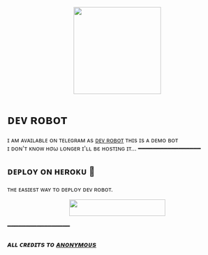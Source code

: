 
<p align="center">
<p align="center"><a href="https://t.me/Dev_Arora_0981"><img src="https://telegra.ph/file/178d8dd843c089cd8cdb4.gif" width="200"></a></p>

# ᴅᴇᴠ ʀᴏʙᴏᴛ
ɪ ᴀᴍ ᴀᴠᴀɪʟᴀʙʟᴇ ᴏɴ ᴛᴇʟᴇɢʀᴀᴍ ᴀs [ᴅᴇᴠ ʀᴏʙᴏᴛ​](https://t.me/Dev_managerBot) ᴛʜɪs ɪs ᴀ ᴅᴇᴍᴏ ʙᴏᴛ <br> ɪ ᴅᴏɴ'ᴛ ᴋɴᴏᴡ нσω ʟᴏɴɢᴇʀ ɪ'ʟʟ вε ʜᴏsᴛɪɴɢ ɪᴛ​...
━━━━━━━━━━━━━━━━━
## ᴅᴇᴘʟᴏʏ ᴏɴ ʜᴇʀᴏᴋᴜ​ 🚀
ᴛʜᴇ ᴇᴀsɪᴇsᴛ ᴡᴀʏ ᴛᴏ ᴅᴇᴘʟᴏʏ ᴅᴇᴠ ʀᴏʙᴏᴛ​.
<p align="center"><a href="https://heroku.com/deploy?template=https://github.com/Devarora0987/Idkbot"> <img src="https://img.shields.io/badge/Deploy%20To%20Heroku-black?style=for-the-badge&logo=heroku" width="220" height="38.45"/></a></p>
 ━━━━━━━━━━━━━━━━━

### <i>ᴀʟʟ ᴄʀᴇᴅɪᴛs ᴛᴏ [ᴀɴᴏɴʏᴍᴏᴜs](https://t.me/anonymous_was_BOT)</i>
